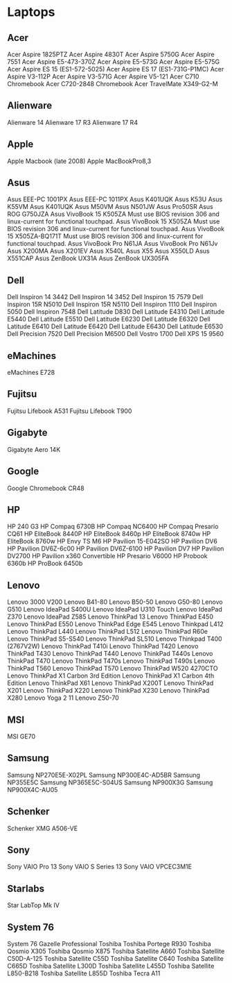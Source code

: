# Laptops

## Acer

Acer Aspire 1825PTZ
Acer Aspire 4830T
Acer Aspire 5750G
Acer Aspire 7551
Acer Aspire E5-473-370Z
Acer Aspire E5-573G
Acer Aspire E5-575G
Acer Aspire ES 15 (ES1-572-5025)
Acer Aspire ES 17 (ES1-731G-P1MC)
Acer Aspire V3-112P
Acer Aspire V3-571G
Acer Aspire V5-121
Acer C710 Chromebook
Acer C720-2848 Chromebook
Acer TravelMate X349-G2-M

## Alienware

Alienware 14
Alienware 17 R3
Alienware 17 R4

## Apple

Apple Macbook (late 2008)
Apple MacBookPro8,3

## Asus

Asus EEE-PC 1001PX
Asus EEE-PC 1011PX
Asus K401UQK
Asus K53U
Asus K55VM
Asus K401UQK
Asus M50VM
Asus N501JW
Asus Pro50SR
Asus ROG G750JZA
Asus VivoBook 15 K505ZA
Must use BIOS revision 306 and linux-current for functional touchpad.
Asus VivoBook 15 X505ZA
Must use BIOS revision 306 and linux-current for functional touchpad.
Asus VivoBook 15 X505ZA-BQ171T
Must use BIOS revision 306 and linux-current for functional touchpad.
Asus VivoBook Pro N61JA
Asus VivoBook Pro N61Jv
Asus X200MA
Asus X201EV
Asus X540L
Asus X55
Asus X550LD
Asus X551CAP
Asus ZenBook UX31A
Asus ZenBook UX305FA

## Dell

Dell Inspiron 14 3442
Dell Inspiron 14 3452
Dell Inspiron 15 7579
Dell Inspiron 15R N5010
Dell Inspiron 15R N5110
Dell Inspiron 1110
Dell Inspiron 5050
Dell Inspiron 7548
Dell Latitude D830
Dell Latitude E4310
Dell Latitude E5440
Dell Latitude E5510
Dell Latitude E6230
Dell Latitude E6320
Dell Latitude E6410
Dell Latitude E6420
Dell Latitude E6430
Dell Latitude E6530
Dell Precision 7520
Dell Precision M6500
Dell Vostro 1700
Dell XPS 15 9560

## eMachines

eMachines E728

## Fujitsu

Fujitsu Lifebook A531
Fujitsu Lifebook T900

## Gigabyte

Gigabyte Aero 14K

## Google

Google Chromebook CR48

## HP

HP 240 G3
HP Compaq 6730B
HP Compaq NC6400
HP Compaq Presario CQ61
HP EliteBook 8440P
HP EliteBook 8460p
HP EliteBook 8740w
HP EliteBook 8760w
HP Envy TS M6
HP Pavilion 15-E042SO
HP Pavilion DV6
HP Pavilion DV6Z-6c00
HP Pavilion DV6Z-6100
HP Pavilion DV7
HP Pavilion DV2700
HP Pavilion x360 Convertible
HP Presario V6000
HP Probook 6360b
HP ProBook 6450b

## Lenovo

Lenovo 3000 V200
Lenovo B41-80
Lenovo B50-50
Lenovo G50-80
Lenovo G510
Lenovo IdeaPad S400U
Lenovo IdeaPad U310 Touch
Lenovo IdeaPad Z370
Lenovo IdeaPad Z585
Lenovo ThinkPad 13
Lenovo ThinkPad E450
Lenovo ThinkPad E550
Lenovo ThinkPad Edge E545
Lenovo Thinkpad L412
Lenovo ThinkPad L440
Lenovo ThinkPad L512
Lenovo ThinkPad R60e
Lenovo ThinkPad S5-S540
Lenovo ThinkPad SL510
Lenovo Thinkpad T400 (2767V2W)
Lenovo ThinkPad T410i
Lenovo ThinkPad T420
Lenovo ThinkPad T430
Lenovo ThinkPad T440
Lenovo ThinkPad T440s
Lenovo ThinkPad T470
Lenovo ThinkPad T470s
Lenovo ThinkPad T490s
Lenovo ThinkPad T560
Lenovo ThinkPad T570
Lenovo ThinkPad W520 4270CTO
Lenovo ThinkPad X1 Carbon 3rd Edition
Lenovo ThinkPad X1 Carbon 4th Edition
Lenovo ThinkPad X61
Lenovo ThinkPad X200T
Lenovo ThinkPad X201
Lenovo ThinkPad X220
Lenovo ThinkPad X230
Lenovo ThinkPad X280
Lenovo Yoga 2 11
Lenovo Z50-70

## MSI

MSI GE70

## Samsung

Samsung NP270E5E-X02PL
Samsung NP300E4C-AD5BR
Samsung NP355E5C
Samsung NP365E5C-S04US
Samsung NP900X3G
Samsung NP900X4C-AU05

## Schenker

Schenker XMG A506-VE

## Sony

Sony VAIO Pro 13
Sony VAIO S Series 13
Sony VAIO VPCEC3M1E

## Starlabs

Star LabTop Mk IV

## System 76

System 76 Gazelle Professional
Toshiba
Toshiba Portege R930
Toshiba Qosmio X305
Toshiba Qosmio X875
Toshiba Satellite A660
Toshiba Satellite C50D-A-125
Toshiba Satellite C55D
Toshiba Satellite C640
Toshiba Satellite C665D
Toshiba Satellite L300D
Toshiba Satellite L455D
Toshiba Satellite L850-B218
Toshiba Satellite L855D
Toshiba Tecra A11
